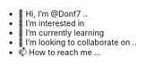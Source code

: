 - 👋 Hi, I’m @Donf7 ..
- 👀 I’m interested in 
- 🌱 I’m currently learning 
- 💞️ I’m looking to collaborate on ..
- 📫 How to reach me ...

<!---
Donf7/Donf7 is a ✨ special ✨ repository because its `README.md` (this file) appears on your GitHub profile.
You can click the Preview link to take a look at your changes.
--->
